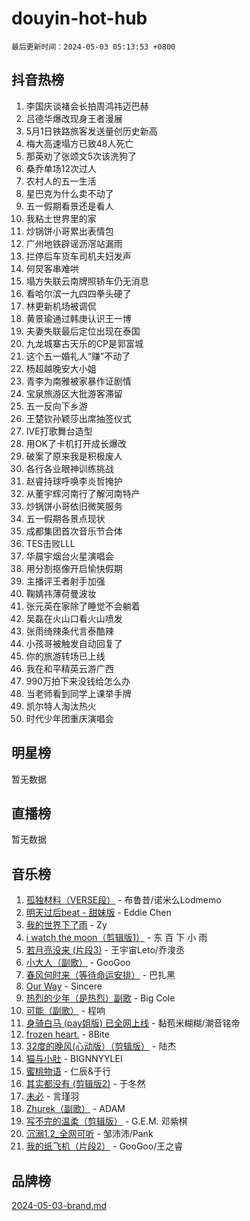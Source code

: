 # douyin-hot-hub

`最后更新时间：2024-05-03 05:13:53 +0800`

## 抖音热榜

1. 李国庆谈褚会长拍周鸿祎迈巴赫
1. 吕德华爆改现身王者漫展
1. 5月1日铁路旅客发送量创历史新高
1. 梅大高速塌方已致48人死亡
1. 那英劝了张颂文5次该洗狗了
1. 桑乔单场12次过人
1. 农村人的五一生活
1. 星巴克为什么卖不动了
1. 五一假期看景还是看人
1. 我粘土世界里的家
1. 炒锅饼小哥累出表情包
1. 广州地铁辟谣沥滘站漏雨
1. 拦停后车货车司机夫妇发声
1. 何炅客串难哄
1. 塌方失联云南牌照轿车仍无消息
1. 看哈尔滨一九四四拳头硬了
1. 林更新机场被调侃
1. 黄景瑜通过韩庚认识王一博
1. 夫妻失联最后定位出现在泰国
1. 九龙城寨古天乐的CP是郭富城
1. 这个五一婚礼人“赚”不动了
1. 杨超越晚安大小姐
1. 青李为南雅被家暴作证剧情
1. 宝泉旅游区大批游客滞留
1. 五一反向下乡游
1. 王楚钦孙颖莎出席抽签仪式
1. IVE打歌舞台造型
1. 用OK了卡机打开成长爆改
1. 破案了原来我是积极废人
1. 各行各业眼神训练挑战
1. 赵睿持球呼唤李炎哲掩护
1. 从董宇辉河南行了解河南特产
1. 炒锅饼小哥依旧微笑服务
1. 五一假期各景点现状
1. 成都集团首次音乐节合体
1. TES击败LLL
1. 华晨宇烟台火星演唱会
1. 用分割抠像开启愉快假期
1. 主播评王者射手加强
1. 鞠婧祎薄荷曼波妆
1. 张元英在家除了睡觉不会躺着
1. 吴磊在火山口看火山喷发
1. 张雨绮辣条代言泰酷辣
1. 小孩哥被触发自动回复了
1. 你的旅游转场已上线
1. 我在和平精英云游广西
1. 990万拍下来没钱给怎么办
1. 当老师看到同学上课举手牌
1. 凯尔特人淘汰热火
1. 时代少年团重庆演唱会

## 明星榜

暂无数据

## 直播榜

暂无数据

## 音乐榜

1. [孤独材料（VERSE段）](https://sf3-cdn-tos.douyinstatic.com/obj/tos-cn-ve-2774/ocX7glDNHYlwFeYrGQfBZoThtvPWy8tCCEBGKQ) - 布鲁昔/诺米么Lodmemo
1. [明天过后beat - 甜妹版](https://sf3-cdn-tos.douyinstatic.com/obj/tos-cn-ve-2774/osMLYeeoMm04CZyaI91XUDF8OzLRLgePKALGHI) - Eddie Chen
1. [我的世界下了雨](https://sf3-cdn-tos.douyinstatic.com/obj/tos-cn-ve-2774/o85sBiwXIByH9bWIMAEEOoiQ1o1m9Afn15BspE) - Zy
1. [i watch the moon（剪辑版1）](https://sf5-hl-cdn-tos.douyinstatic.com/obj/tos-cn-ve-2774/o0I9mSChzHZANMJIEBfkCQzzg6N5WAcVtqft9P) - 东 百 下 小 雨
1. [若月亮没来 (片段3)](https://sf5-hl-cdn-tos.douyinstatic.com/obj/tos-cn-ve-2774/okfyEUsGW1B1ovJi5JiN9IjvAT2lMwA054GoEB) - 王宇宙Leto/乔浚丞
1. [小大人（副歌）](https://sf5-hl-cdn-tos.douyinstatic.com/obj/tos-cn-ve-2774/oIhaDwehWhLFsVIG7QIICLLazDNGJAGg5geeb4) - GooGoo
1. [春风何时来（等待命运安排）](https://sf6-cdn-tos.douyinstatic.com/obj/tos-cn-ve-2774/oICBNbD3gelMfB4WgiD1KI2jQtXZE2FgHLwtsl) - 巴扎黑
1. [Our Way](https://sf3-cdn-tos.douyinstatic.com/obj/tos-cn-ve-2774/o8tPEkQgQNCe0DPeFwZzYrbqLlnzBBrYidWkEZ) - Sincere
1. [热烈的少年（是热烈）副歌](https://sf3-cdn-tos.douyinstatic.com/obj/tos-cn-ve-2774/owVNI0CLDAUMtSz6TEYvfFBFL4UDFFhLfgK8fa) - Big Cole
1. [可能（副歌）](https://sf5-hl-cdn-tos.douyinstatic.com/obj/tos-cn-ve-2774/cde1731888894259b333569393c2fb51) - 程响
1. [身骑白马 (pay姐版) 已全网上线](https://sf5-hl-cdn-tos.douyinstatic.com/obj/tos-cn-ve-2774/oQLO5ZgLsFkaDhdIIveF2zUCgfweY0gWaH4AQG) - 黏苞米糊糊/潮音铭帝
1. [frozen heart.](https://sf3-cdn-tos.douyinstatic.com/obj/tos-cn-ve-2774/oIIWJfyjIACZA9zQMtnJ6hQQhFC4vhCupoRBsO) - 8Bite
1. [32度的晚风(心动版）（剪辑版）](https://sf5-hl-cdn-tos.douyinstatic.com/obj/tos-cn-ve-2774/owNyabsyWdzUulxhoJfK8IBXgp0UMQAHpvGh2B) - 陆杰
1. [猫与小肚](https://sf5-hl-cdn-tos.douyinstatic.com/obj/tos-cn-ve-2774/osZeoClMECgK8DYl6VebABgbchEtPYQjZEnRtd) - BIGNNYYLEI
1. [蜜桃物语](https://sf3-cdn-tos.douyinstatic.com/obj/tos-cn-ve-2774/oIhOSCZtIACtYU4XQkngiW9kCBfVD1Fz9IYeqL) - 仁辰&于行
1. [其实都没有 (剪辑版2)](https://sf5-hl-cdn-tos.douyinstatic.com/obj/tos-cn-ve-2774/oEBNQenHZtBhxYjGgUDQk0BCHTigQafgFlbQ7k) - 于冬然
1. [未必](https://sf3-cdn-tos.douyinstatic.com/obj/tos-cn-ve-2774/ogntQMFnKQDZUgTCYuJgfLEtleYZZFxBQqhhFB) - 言瑾羽
1. [Zhurek（副歌）](https://sf27-cdn-tos.douyinstatic.com/obj/tos-cn-ve-2774/ooQm8FBZQDlf0btEYgVpCcSCQfrdJGBEKZYBGS) - ADAM
1. [写不完的温柔（剪辑版）](https://sf3-cdn-tos.douyinstatic.com/obj/tos-cn-ve-2774/oYBzzZQJ233GfwkemJJffAIWgeIYrjZfWhHTcG) - G.E.M. 邓紫棋
1. [沉溺1.2_全网可听](https://sf5-hl-cdn-tos.douyinstatic.com/obj/tos-cn-ve-2774/ok2QoiBqsWAX9McZmWiI9gAB0EzwD4Xj6yfmtH) - 邹沛沛/Pank
1. [我的纸飞机（片段2）](https://sf3-cdn-tos.douyinstatic.com/obj/tos-cn-ve-2774/oM2ZrKcg2CD5AeRB2gkeXOFB1IxAGJdZPazYHf) - GooGoo/王之睿

## 品牌榜

[2024-05-03-brand.md](2024-05-03-brand.md)
